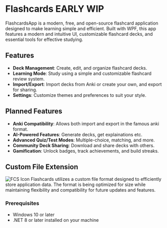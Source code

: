 # Flashcards EARLY WIP

FlashcardsApp is a modern, free, and open-source flashcard application designed to make learning simple and efficient. Built with WPF, this app features a modern and intuitive UI, customizable flashcard decks, and essential tools for effective studying.

## Features

- **Deck Management**: Create, edit, and organize flashcard decks.
- **Learning Mode**: Study using a simple and customizable flashcard review system.
- **Import/Export**: Import decks from Anki or create your own, and export for sharing.
- **Settings**: Customize themes and preferences to suit your style.

## Planned Features
- **Anki Compatibility**: Allows both import and export in the famous anki format.
- **AI-Powered Features**: Generate decks, get explainations etc.
- **Advanced Quiz/Test Modes**: Multiple-choice, matching, and more.
- **Community Deck Sharing**: Download and share decks with others.
- **Gamification**: Unlock badges, track achievements, and build streaks.


## Custom File Extension
![FCS Icon](https://github.com/ShadowCCS/Flashcards/blob/main/fcs.ico)
Flashcards utilizes a custom file format designed to efficiently store application data. The format is being optimized for size while maintaining flexibility and compatibility for future updates and features.
### Prerequisites

- Windows 10 or later
- .NET 8 or later installed on your machine
